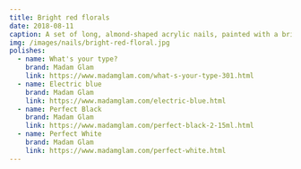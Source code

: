 ```yaml
---
title: Bright red florals
date: 2018-08-11
caption: A set of long, almond-shaped acrylic nails, painted with a bright red color, and accented with bright red, purple, and black florals
img: /images/nails/bright-red-floral.jpg
polishes:
  - name: What's your type?
    brand: Madam Glam
    link: https://www.madamglam.com/what-s-your-type-301.html
  - name: Electric blue
    brand: Madam Glam
    link: https://www.madamglam.com/electric-blue.html
  - name: Perfect Black
    brand: Madam Glam
    link: https://www.madamglam.com/perfect-black-2-15ml.html
  - name: Perfect White
    brand: Madam Glam
    link: https://www.madamglam.com/perfect-white.html
---
```

